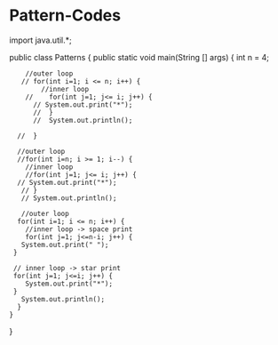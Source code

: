 # Pattern-Codes
import java.util.*;

public class Patterns {
    public static void main(String [] args) {
        int n = 4;

        //outer loop
       // for(int i=1; i <= n; i++) {
            //inner loop
        //    for(int j=1; j<= i; j++) {
          // System.out.print("*");   
          //  }
          //  System.out.println();

      //  }

      //outer loop
      //for(int i=n; i >= 1; i--) {
        //inner loop
        //for(int j=1; j<= i; j++) {
      // System.out.print("*");   
       // }
       // System.out.println();

       //outer loop
      for(int i=1; i <= n; i++) {
        //inner loop -> space print
        for(int j=1; j<=n-i; j++) {
       System.out.print(" ");   
     } 

     // inner loop -> star print
     for(int j=1; j<=i; j++) {
        System.out.print("*");
     }
       System.out.println();
      }
    }
}
